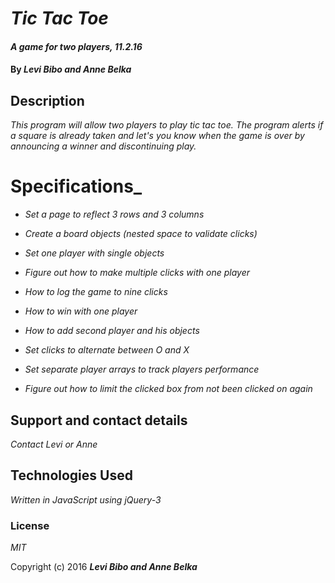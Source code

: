 # _Tic Tac Toe_

#### _A game for two players, 11.2.16_

#### By _**Levi Bibo and Anne Belka**_

## Description

_This program will allow two players to play tic tac toe. The program alerts if a square is already taken and let's you know when the game is over by announcing a winner and discontinuing play._

# Specifications_
*	_Set a page to reflect 3 rows and 3 columns_

*	_Create a board objects (nested space to validate clicks)_

*	_Set one player with single objects_

*	_Figure out how to make multiple clicks with one player_

*	_How to log the game to nine clicks_

*	_How to win with one player_

*	_How to add second player and his objects_
*	_Set clicks to alternate between O and X_
*	_Set separate player arrays to track players performance_

*	_Figure out how to limit the clicked box from not been clicked on again_

## Support and contact details

_Contact Levi or Anne_

## Technologies Used

_Written in JavaScript using jQuery-3_

### License

*MIT*

Copyright (c) 2016 **_Levi Bibo and Anne Belka_**
